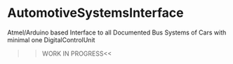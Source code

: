 # AutomotiveSystemsInterface
Atmel/Arduino based Interface to all Documented Bus Systems of Cars with minimal one DigitalControlUnit

>>WORK IN PROGRESS<<
